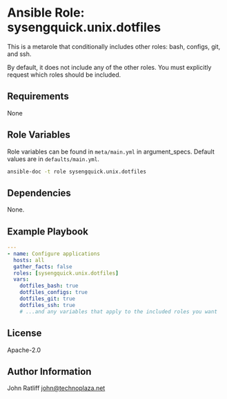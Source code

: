 # Ansible Role: sysengquick.unix.dotfiles

This is a metarole that conditionally includes other roles: bash, configs, git, and ssh.

By default, it does not include any of the other roles.
You must explicitly request which roles should be included.

## Requirements

None

## Role Variables

Role variables can be found in `meta/main.yml` in argument_specs.
Default values are in `defaults/main.yml`.

```bash
ansible-doc -t role sysengquick.unix.dotfiles
```

## Dependencies

None.

## Example Playbook

```yaml
---
- name: Configure applications
  hosts: all
  gather_facts: false
  roles: [sysengquick.unix.dotfiles]
  vars:
    dotfiles_bash: true
    dotfiles_configs: true
    dotfiles_git: true
    dotfiles_ssh: true
    # ...and any variables that apply to the included roles you want
```

## License

Apache-2.0

## Author Information

John Ratliff <john@technoplaza.net>

